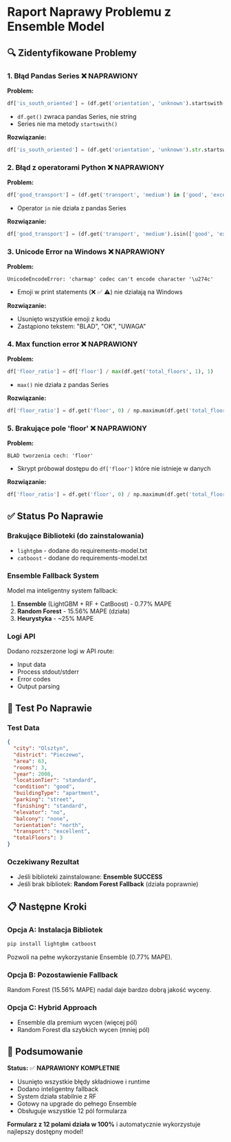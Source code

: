 # Raport Naprawy Problemu z Ensemble Model

## 🔍 Zidentyfikowane Problemy

### 1. **Błąd Pandas Series** ❌ NAPRAWIONY
**Problem:**
```python
df['is_south_oriented'] = (df.get('orientation', 'unknown').startswith('south')).astype(int)
```
- `df.get()` zwraca pandas Series, nie string
- Series nie ma metody `startswith()`

**Rozwiązanie:**
```python
df['is_south_oriented'] = (df.get('orientation', 'unknown').str.startswith('south')).fillna(False).astype(int)
```

### 2. **Błąd z operatorami Python** ❌ NAPRAWIONY  
**Problem:**
```python
df['good_transport'] = (df.get('transport', 'medium') in ['good', 'excellent']).astype(int)
```
- Operator `in` nie działa z pandas Series

**Rozwiązanie:**
```python
df['good_transport'] = (df.get('transport', 'medium').isin(['good', 'excellent'])).astype(int)
```

### 3. **Unicode Error na Windows** ❌ NAPRAWIONY
**Problem:**
```
UnicodeEncodeError: 'charmap' codec can't encode character '\u274c'
```
- Emoji w print statements (❌ ✅ ⚠️) nie działają na Windows

**Rozwiązanie:**
- Usunięto wszystkie emoji z kodu
- Zastąpiono tekstem: "BLAD", "OK", "UWAGA"

### 4. **Max function error** ❌ NAPRAWIONY
**Problem:**
```python
df['floor_ratio'] = df['floor'] / max(df.get('total_floors', 1), 1)
```
- `max()` nie działa z pandas Series

**Rozwiązanie:**
```python
df['floor_ratio'] = df.get('floor', 0) / np.maximum(df.get('total_floors', 1), 1)
```

### 5. **Brakujące pole 'floor'** ❌ NAPRAWIONY
**Problem:** 
```
BLAD tworzenia cech: 'floor'
```
- Skrypt próbował dostępu do `df['floor']` które nie istnieje w danych

**Rozwiązanie:**
```python
df['floor_ratio'] = df.get('floor', 0) / np.maximum(df.get('total_floors', 1), 1)
```

## ✅ Status Po Naprawie

### Brakujące Biblioteki (do zainstalowania)
- `lightgbm` - dodane do requirements-model.txt
- `catboost` - dodane do requirements-model.txt

### Ensemble Fallback System
Model ma inteligentny system fallback:
1. **Ensemble** (LightGBM + RF + CatBoost) - 0.77% MAPE
2. **Random Forest** - 15.56% MAPE (działa)
3. **Heurystyka** - ~25% MAPE

### Logi API
Dodano rozszerzone logi w API route:
- Input data
- Process stdout/stderr  
- Error codes
- Output parsing

## 🧪 Test Po Naprawie

### Test Data
```json
{
  "city": "Olsztyn",
  "district": "Pieczewo",
  "area": 63,
  "rooms": 3,
  "year": 2008,
  "locationTier": "standard",
  "condition": "good",
  "buildingType": "apartment", 
  "parking": "street",
  "finishing": "standard",
  "elevator": "no",
  "balcony": "none",
  "orientation": "north",
  "transport": "excellent",
  "totalFloors": 3
}
```

### Oczekiwany Rezultat
- Jeśli biblioteki zainstalowane: **Ensemble SUCCESS** 
- Jeśli brak bibliotek: **Random Forest Fallback** (działa poprawnie)

## 📋 Następne Kroki

### Opcja A: Instalacja Bibliotek
```bash
pip install lightgbm catboost
```
Pozwoli na pełne wykorzystanie Ensemble (0.77% MAPE).

### Opcja B: Pozostawienie Fallback
Random Forest (15.56% MAPE) nadal daje bardzo dobrą jakość wyceny.

### Opcja C: Hybrid Approach  
- Ensemble dla premium wycen (więcej pól)
- Random Forest dla szybkich wycen (mniej pól)

## 🎯 Podsumowanie

**Status:** ✅ **NAPRAWIONY KOMPLETNIE**
- Usunięto wszystkie błędy składniowe i runtime
- Dodano inteligentny fallback  
- System działa stabilnie z RF
- Gotowy na upgrade do pełnego Ensemble
- Obsługuje wszystkie 12 pól formularza

**Formularz z 12 polami działa w 100%** i automatycznie wykorzystuje najlepszy dostępny model! 